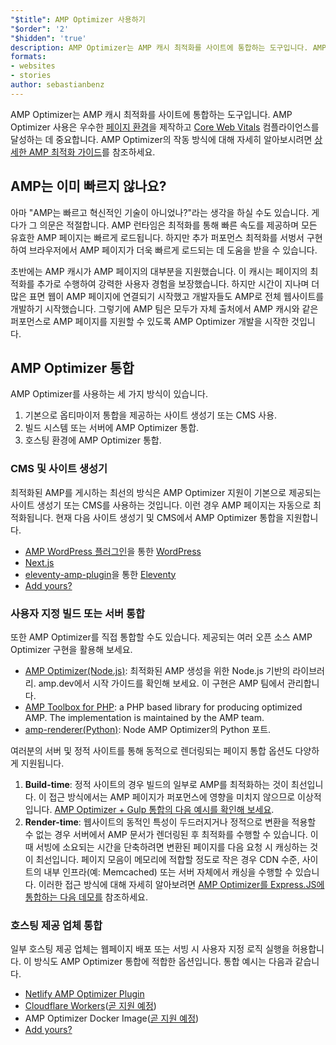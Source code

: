 ```yaml
---
"$title": AMP Optimizer 사용하기
"$order": '2'
"$hidden": 'true'
description: AMP Optimizer는 AMP 캐시 최적화를 사이트에 통합하는 도구입니다. AMP Optimizer 사용은 우수한 페이지 환경을 제작하고 Core Web Vitals 컴플라이언스를 달성하는 데 중요합니다. 이 가이드는 AMP 페이지 최적화를 위한 AMP Optimizer의 모범 사용 사례를 설명합니다.
formats:
- websites
- stories
author: sebastianbenz
---
```


AMP Optimizer는 AMP 캐시 최적화를 사이트에 통합하는 도구입니다. AMP Optimizer 사용은 우수한 [페이지 환경](https://developers.google.com/search/docs/guides/page-experience)을 제작하고 [Core Web Vitals](https://web.dev/vitals/) 컴플라이언스를 달성하는 데 중요합니다. AMP Optimizer의 작동 방식에 대해 자세히 알아보시려면 [상세한 AMP 최적화 가이드](explainer.md)를 참조하세요.

## AMP는 이미 빠르지 않나요?

아마 "AMP는 빠르고 혁신적인 기술이 아니었나?"라는 생각을 하실 수도 있습니다. 게다가 그 의문은 적절합니다. AMP 런타임은 최적화를 통해 빠른 속도를 제공하며 모든 유효한 AMP 페이지는 빠르게 로드됩니다. 하지만 추가 퍼포먼스 최적화를 서벙서 구현하여 브라우저에서 AMP 페이지가 더욱 빠르게 로드되는 데 도움을 받을 수 있습니다.

초반에는 AMP 캐시가 AMP 페이지의 대부분을 지원했습니다. 이 캐시는 페이지의 최적화를 추가로 수행하여 강력한 사용자 경험을 보장했습니다. 하지만 시간이 지나며 더 많은 표면 웹이 AMP 페이지에 연결되기 시작했고 개발자들도 AMP로 전체 웹사이트를 개발하기 시작했습니다. 그렇기에 AMP 팀은 모두가 자체 출처에서 AMP 캐시와 같은 퍼포먼스로 AMP 페이지를 지원할 수 있도록 AMP Optimizer 개발을 시작한 것입니다.

## AMP Optimizer 통합

AMP Optimizer를 사용하는 세 가지 방식이 있습니다.

1. 기본으로 옵티마이저 통합을 제공하는 사이트 생성기 또는 CMS 사용.
2. 빌드 시스템 또는 서버에 AMP Optimizer 통합.
3. 호스팅 환경에 AMP Optimizer 통합.

### CMS 및 사이트 생성기

최적화된 AMP를 게시하는 최선의 방식은 AMP Optimizer 지원이 기본으로 제공되는 사이트 생성기 또는 CMS를 사용하는 것입니다. 이런 경우 AMP 페이지는 자동으로 최적화됩니다. 현재 다음 사이트 생성기 및 CMS에서 AMP Optimizer 통합을 지원합니다.

- [AMP WordPress 플러그인](https://wordpress.org/)을 통한 [WordPress](https://wordpress.org/plugins/amp/)
- [Next.js](https://nextjs.org/docs/api-reference/next/amp)
- [eleventy-amp-plugin](https://blog.amp.dev/2020/07/28/introducing-the-eleventy-amp-plugin/)을 통한 [Eleventy](https://www.11ty.dev/)
- [Add yours?](https://github.com/ampproject/amp.dev/issues/new?assignees=&labels=Category%3A+Content%2C+Status%3A+Pending+Triage&template=content.md&title=)

### 사용자 지정 빌드 또는 서버 통합

또한 AMP Optimizer를 직접 통합할 수도 있습니다. 제공되는 여러 오픈 소스 AMP Optimizer 구현을 활용해 보세요.

- [AMP Optimizer(Node.js)](node-amp-optimizer.md): 최적화된 AMP 생성을 위한 Node.js 기반의 라이브러리. amp.dev에서 시작 가이드를 확인해 보세요. 이 구현은 AMP 팀에서 관리합니다.
- [AMP Toolbox for PHP](https://github.com/ampproject/amp-toolbox-php): a PHP based library for producing optimized AMP. The implementation is maintained by the AMP team.
- [amp-renderer(Python)](https://github.com/chasefinch/amp-renderer): Node AMP Optimizer의 Python 포트.

여러분의 서버 및 정적 사이트를 통해 동적으로 렌더링되는 페이지 통합 옵션도 다양하게 지원됩니다.

1. **Build-time**: 정적 사이트의 경우 빌드의 일부로 AMP를 최적화하는 것이 최선입니다. 이 접근 방식에서는 AMP 페이지가 퍼포먼스에 영향을 미치지 않으므로 이상적입니다. [AMP Optimizer + Gulp 통합의 다음 예시를 확인해 보세요](https://github.com/ampproject/amp-toolbox/tree/main/packages/optimizer/demo/gulp).
2. **Render-time**: 웹사이트의 동적인 특성이 두드러지거나 정적으로 변환을 적용할 수 없는 경우 서버에서 AMP 문서가 렌더링된 후 최적화를 수행할 수 있습니다. 이때 서빙에 소요되는 시간을 단축하려면 변환된 페이지를 다음 요청 시 캐싱하는 것이 최선입니다. 페이지 모음이 메모리에 적합할 정도로 작은 경우 CDN 수준, 사이트의 내부 인프라(예: Memcached) 또는 서버 자체에서 캐싱을 수행할 수 있습니다. 이러한 접근 방식에 대해 자세히 알아보려면 [AMP Optimizer를 Express.JS에 통합하는 다음 데모를](https://github.com/ampproject/amp-toolbox/tree/main/packages/optimizer/demo/express) 참조하세요.

### 호스팅 제공 업체 통합

일부 호스팅 제공 업체는 웹페이지 배포 또는 서빙 시 사용자 지정 로직 실행을 허용합니다. 이 방식도 AMP Optimizer 통합에 적합한 옵션입니다. 통합 예시는 다음과 같습니다.

- [Netlify AMP Optimizer Plugin](https://github.com/martinbean/netlify-plugin-amp-server-side-rendering#amp-server-side-rendering-netlify-plugin)
- [Cloudflare Workers](https://workers.cloudflare.com/)([곧 지원 예정](https://github.com/ampproject/amp-toolbox/issues/878))
- AMP Optimizer Docker Image([곧 지원 예정](https://github.com/ampproject/amp-toolbox/issues/879))
- [Add yours?](https://github.com/ampproject/amp.dev/issues/new?assignees=&labels=Category%3A+Content%2C+Status%3A+Pending+Triage&template=content.md&title=)
